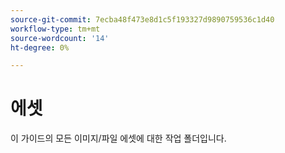 ```yaml
---
source-git-commit: 7ecba48f473e8d1c5f193327d9890759536c1d40
workflow-type: tm+mt
source-wordcount: '14'
ht-degree: 0%

---
```

# 에셋

이 가이드의 모든 이미지/파일 에셋에 대한 작업 폴더입니다.
